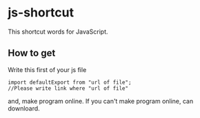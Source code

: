 # js-shortcut
This shortcut words for JavaScript.

## How to get

Write this first of your js file

```
import defaultExport from "url of file";
//Please write link where "url of file"
```

and, make program online. If you can't make program online, can downloard.
